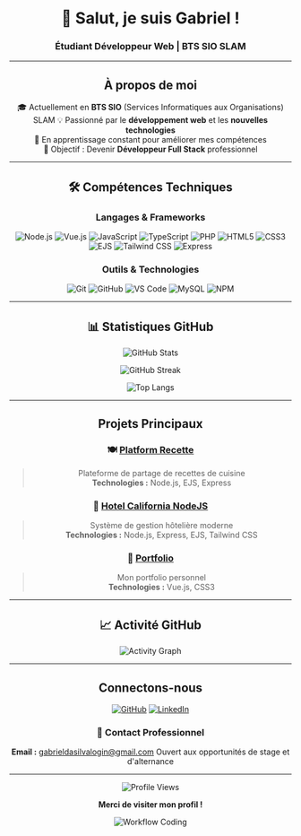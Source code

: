 <div align="center">

# 👋 Salut, je suis Gabriel !
### Étudiant Développeur Web | BTS SIO SLAM

---

## À propos de moi

🎓 Actuellement en **BTS SIO** (Services Informatiques aux Organisations) SLAM
💡 Passionné par le **développement web** et les **nouvelles technologies**  
🌱 En apprentissage constant pour améliorer mes compétences  
🎯 Objectif : Devenir **Développeur Full Stack** professionnel

---

## 🛠️ Compétences Techniques

### **Langages & Frameworks**

![Node.js](https://img.shields.io/badge/Node.js-339933?style=for-the-badge&logo=node.js&logoColor=white)
![Vue.js](https://img.shields.io/badge/Vue.js-4FC08D?style=for-the-badge&logo=vue.js&logoColor=white)
![JavaScript](https://img.shields.io/badge/JavaScript-F7DF1E?style=for-the-badge&logo=javascript&logoColor=black)
![TypeScript](https://img.shields.io/badge/TypeScript-3178C6?style=for-the-badge&logo=typescript&logoColor=white)
![PHP](https://img.shields.io/badge/PHP-777BB4?style=for-the-badge&logo=php&logoColor=white)
![HTML5](https://img.shields.io/badge/HTML5-E34F26?style=for-the-badge&logo=html5&logoColor=white)
![CSS3](https://img.shields.io/badge/CSS3-1572B6?style=for-the-badge&logo=css3&logoColor=white)
![EJS](https://img.shields.io/badge/EJS-B4CA65?style=for-the-badge&logo=ejs&logoColor=black)
![Tailwind CSS](https://img.shields.io/badge/Tailwind_CSS-38B2AC?style=for-the-badge&logo=tailwind-css&logoColor=white)
![Express](https://img.shields.io/badge/Express-000000?style=for-the-badge&logo=express&logoColor=white)

### **Outils & Technologies**

![Git](https://img.shields.io/badge/Git-F05032?style=for-the-badge&logo=git&logoColor=white)
![GitHub](https://img.shields.io/badge/GitHub-181717?style=for-the-badge&logo=github&logoColor=white)
![VS Code](https://img.shields.io/badge/VS_Code-007ACC?style=for-the-badge&logo=visual-studio-code&logoColor=white)
![MySQL](https://img.shields.io/badge/MySQL-4479A1?style=for-the-badge&logo=mysql&logoColor=white)
![NPM](https://img.shields.io/badge/NPM-CB3837?style=for-the-badge&logo=npm&logoColor=white)

---

## 📊 Statistiques GitHub

<div align="center">

![GitHub Stats](https://github-readme-stats.vercel.app/api?username=JLFrozy&show_icons=true&theme=tokyonight&hide_border=true&bg_color=0D1117)

![GitHub Streak](https://github-readme-streak-stats.herokuapp.com/?user=JLFrozy&theme=tokyonight&hide_border=true&background=0D1117)

![Top Langs](https://github-readme-stats.vercel.app/api/top-langs/?username=JLFrozy&layout=compact&theme=tokyonight&hide_border=true&bg_color=0D1117)

</div>

---

## Projets Principaux

### 🍽️ [Platform Recette](https://github.com/JLFrozy/platformrecette)
> Plateforme de partage de recettes de cuisine  
**Technologies :** Node.js, EJS, Express

### 🏨 [Hotel California NodeJS](https://github.com/JulianSLLR/ResaHotelCaliforniaV2)
> Système de gestion hôtelière moderne  
**Technologies :** Node.js, Express, EJS, Tailwind CSS

### 🎨 [Portfolio](https://portfolio-gabriel-two-amber.vercel.app/about?fbclid=PARlRTSAMhExZleHRuA2FlbQIxMAABp20H4RgQ7r4BK702cSrXvq-ynVBGFHK0uRkhUJgcFZ2wTqbYYXkN0oFeUUIF_aem_kVWgRlpK-Hu6uJMBx60nFg)
> Mon portfolio personnel  
**Technologies :** Vue.js, CSS3

---

## 📈 Activité GitHub

<div align="center">

![Activity Graph](https://github-readme-activity-graph.vercel.app/graph?username=JLFrozy&theme=tokyo-night&hide_border=true&bg_color=0D1117)

</div>

---

## Connectons-nous

<div align="center">

[![GitHub](https://img.shields.io/badge/GitHub-JLFrozy-181717?style=for-the-badge&logo=github&logoColor=white)](https://github.com/JLFrozy)
[![LinkedIn](https://img.shields.io/badge/LinkedIn-Gabriel-0A66C2?style=for-the-badge&logo=linkedin&logoColor=white)](https://www.linkedin.com/in/gabriel-da-silva-peixoto)

### 📧 Contact Professionnel

**Email :** gabrieldasilvalogin@gmail.com 
Ouvert aux opportunités de stage et d'alternance

---

![Profile Views](https://komarev.com/ghpvc/?username=JLFrozy&color=brightgreen&style=for-the-badge)

**Merci de visiter mon profil !**

![Workflow Coding](https://i.redd.it/njjzqnbdy1na1.gif)

</div>
